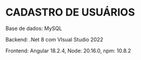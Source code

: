 # CADASTRO DE USUÁRIOS

Base de dados: MySQL

Backend: .Net 8 com VIsual Studio 2022

Frontend: Angular 18.2.4, Node: 20.16.0, npm: 10.8.2